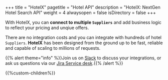 +++
title = "HotelX"
pagetitle = "Hotel API"
description = "HotelX: NextGen Hotel Search API"
weight = 4
alwaysopen = false
isDirectory = false
+++

With HotelX, you can **connect to multiple `Suppliers`** and add business logic to reflect your pricing and unqiue offers.

There are no integration costs and you can integrate with hundreds of hotel `Suppliers`. **HotelX** has been designed from the ground up to be fast, reliable and capable of scaling to millions of requests.

{{% alert theme="info" %}}Join us on [Slack](https://slack.travelgatex.com/) to discuss your integrations, or ask us questions via our [Jira Service desk](https://xmltravelgate.atlassian.net/servicedesk/customer/portal/7).{{% /alert %}}

{{%custom-children%}}
